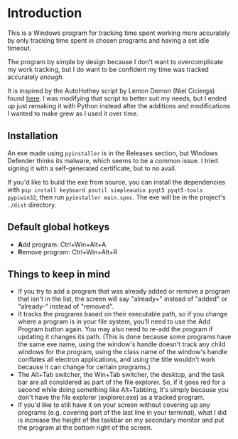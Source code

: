 # Introduction

This is a Windows program for tracking time spent working more accurately by only tracking time spent in chosen programs and having a set idle timeout.

The program by simple by design because I don't want to overcomplicate my work tracking, but I do want to be confident my time was tracked accurately *enough*.

It is inspired by the AutoHothey script by Lemon Demon (Niel Cicierga) found [here](https://web.archive.org/web/20160422221339/http://neilblr.com/post/58757345346). I was modifying that script to better suit my needs, but I ended up just remaking it with Python instead after the additions and modifications I wanted to make grew as I used it over time.

## Installation

An exe made using `pyinstaller` is in the Releases section, but Windows Defender thinks its malware, which seems to be a common issue. I tried signing it with a self-generated certificate, but to no avail.

If you'd like to build the exe from source, you can install the dependencies with `pip install keyboard psutil simpleaudio pyqt5 pyqt5-tools pypiwin32`, then run `pyinstaller main.spec`. The exe will be in the project's `./dist` directory.

## Default global hotkeys

- **A**dd program: Ctrl+Win+Alt+A
- **R**emove program: Ctrl+Win+Alt+R

## Things to keep in mind

- If you try to add a program that was already added or remove a program that isn't in the list, the screen will say "already+" instead of "added" or "already-" instead of "removed".
- It tracks the programs based on their executable path, so if you change where a program is in your file system, you'll need to use the Add Program button again. You may also need to re-add the program if updating it changes its path. (This is done because some programs have the same exe name, using the window's handle doesn't track any child windows for the program, using the class name of the window's handle conflates all electron applications, and using the title wouldn't work because it can change for certain programs.)
- The Alt+Tab switcher, the Win+Tab switcher, the desktop, and the task bar are all considered as part of the file explorer. So, if it goes red for a second while doing something like Alt+Tabbing, it's simply because you don't have the file explorer (explorer.exe) as a tracked program.
- If you'd like to still have it on your screen without covering up any programs (e.g. covering part of the last line in your terminal), what I did is increase the height of the taskbar on my secondary monitor and put the program at the bottom right of the screen.

